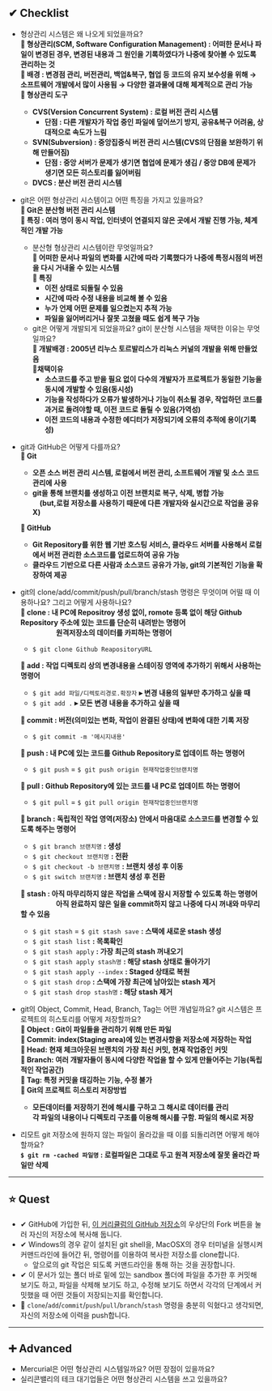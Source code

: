 ## ✔ Checklist
* 형상관리 시스템은 왜 나오게 되었을까요?<br>**🔹 형상관리(SCM, Software Configuration Management) : 어떠한 문서나 파일이 변경된 경우, 변경된 내용과 그 원인을 기록하였다가 나중에 찾아볼 수 있도록 관리하는 것<br>🔹 배경 : 변경점 관리, 버전관리, 백업&복구, 협업 등 코드의 유지 보수성을 위해 → 소프트웨어 개발에서 많이 사용됨 → 다양한 결과물에 대해 체계적으로 관리 가능<br>🔹 형상관리 도구**
  * **CVS(Version Concurrent System) : 로컬 버전 관리 시스템**
    * **단점 : 다른 개발자가 작업 중인 파일에 덮어쓰기 방지, 공유&복구 어려움, 상대적으로 속도가 느림**
  * **SVN(Subversion) : 중앙집중식 버전 관리 시스템(CVS의 단점을 보완하기 위해 만들어짐)**
    * **단점 : 중앙 서버가 문제가 생기면 협업에 문제가 생김 / 중앙 DB에 문제가 생기면 모든 히스토리를 잃어버림**
  * **DVCS : 분산 버전 관리 시스템**
* git은 어떤 형상관리 시스템이고 어떤 특징을 가지고 있을까요?<br>**🔹 Git은 분산형 버전 관리 시스템<br>🔹 특징 : 여러 명이 동시 작업, 인터넷이 연결되지 않은 곳에서 개발 진행 가능, 체계적인 개발 가능**
  * 분산형 형상관리 시스템이란 무엇일까요?<br>**🔹 어떠한 문서나 파일의 변화를 시간에 따라 기록했다가 나중에 특정시점의 버전을 다시 거내올 수 있는 시스템<br> 🔹 특징**
    * **이전 상태로 되돌릴 수 있음**
    * **시간에 따라 수정 내용을 비교해 볼 수 있음**
    * **누가 언제 어떤 문제를 일으켰는지 추적 가능**
    * **파일을 잃어버리거나 잘못 고쳤을 때도 쉽게 복구 가능**
  * git은 어떻게 개발되게 되었을까요? git이 분산형 시스템을 채택한 이유는 무엇일까요?<br>**🔹 개발배경 : 2005년 리누스 토르발리스가 리눅스 커널의 개발을 위해 만들었음<br>🔹채택이유**
    * **소스코드를 주고 받을 필요 없이 다수의 개발자가 프로젝트가 동일한 기능을 동시에 개발할 수 있음(동시성)**
    * **기능을 작성하다가 오류가 발생하거나 기능이 취소될 경우, 작업하던 코드를 과거로 돌려야할 때, 이전 코드로 돌릴 수 있음(가역성)**
    * **이전 코드의 내용과 수정한 에디터가 저장되기에 오류의 추적에 용이(기록성)**
* git과 GitHub은 어떻게 다를까요?<br>**🔹 Git**
  * **오픈 소스 버전 관리 시스템, 로컬에서 버전 관리, 소프트웨어 개발 및 소스 코드 관리에 사용**
  * **git을 통해 브랜치를 생성하고 이전 브랜치로 복구, 삭제, 병합 가능<br>　(but,로컬 저장소를 사용하기 때문에 다른 개발자와 실시간으로 작업을 공유 X)**

   **🔹 GitHub**
   * **Git Repository를 위한 웹 기반 호스팅 서비스, 클라우드 서버를 사용해서 로컬에서 버전 관리한 소스코드를 업로드하여 공유 가능**
   * **클라우드 기반으로 다른 사람과 소스코드 공유가 가능, git의 기본적인 기능을 확장하여 제공**
* git의 clone/add/commit/push/pull/branch/stash 명령은 무엇이며 어떨 때 이용하나요? 그리고 어떻게 사용하나요?<br>**🔹 clone : 내 PC에 Repositroy 생성 없이, romote 등록 없이 해당 Github Repository 주소에 있는 코드를 단순히 내려받는 명령어<br>　　　　　원격저장소의 데이터를 카피하는 명령어**
  * `$ git clone Github ReapositoryURL`

  **🔹 add : 작업 디렉토리 상의 변경내용을 스테이징 영역에 추가하기 위해서 사용하는 명령어**
  * `$ git add 파일/디렉토리경로.확장자` **▸ 변경 내용의 일부만 추가하고 싶을 때**
  * `$ git add .` **▸ 모든 변경 내용을 추가하고 싶을 때**

  **🔹 commit : 버전(의미있는 변화, 작업이 완결된 상태)에 변화에 대한 기록 저장**
  * `$ git commit -m '메시지내용'`
  
  **🔹 push : 내 PC에 있는 코드를 Github Repository로 업데이트 하는 명령어**
  * `$ git push` = `$ git push origin 현재작업중인브랜치명`
  
  **🔹 pull : Github Repository에 있는 코드를 내 PC로 업데이트 하는 명령어**
  * `$ git pull` = `$ git pull origin 현재작업중인브랜치명`
  
  **🔹 branch : 독립적인 작업 영역(저장소) 안에서 마음대로 소스코드를 변경할 수 있도록 해주는 명령어**
  * `$ git branch 브랜치명` **: 생성**
  * `$ git checkout 브랜치명` **: 전환**
  * `$ git checkout -b 브랜치명` **: 브랜치 생성 후 이동**
  * `$ git switch 브랜치명` **: 브랜치 생성 후 전환**
  
  **🔹 stash : 아직 마무리하지 않은 작업을 스택에 잠시 저장할 수 있도록 하는 명령어<br>　　　　　아직 완료하지 않은 일을 commit하지 않고 나중에 다시 꺼내와 마무리 할 수 있음**
    * `$ git stash` = `$ git stash save` **: 스택에 새로운 stash 생성**
    * `$ git stash list` **: 목록확인**
    * `$ git stash apply` **:  가장 최근의 stash 꺼내오기**
    * `$ git stash apply stash명` **: 해당 stash 상태로 돌아가기**
    * `$ git stash apply --index` **: Staged 상태로 복원**
    * `$ git stash drop` **: 스택에 가장 최근에 남아있는 stash 제거**
    * `$ git stash drop stash명` **: 해당 stash 제거**

* git의 Object, Commit, Head, Branch, Tag는 어떤 개념일까요? git 시스템은 프로젝트의 히스토리를 어떻게 저장할까요?<br>**🔹 Object : Git이 파일들을 관리하기 위해 만든 파일<br> 🔹 Commit: index(Staging area)에 있는 변경사항을 저장소에 저장하는 작업<br> 🔹 Head: 현재 체크아웃된 브랜치의 가장 최신 커밋, 현재 작업중인 커밋<br> 🔹 Branch: 여러 개발자들이 동시에 다양한 작업을 할 수 있게 만들어주는 기능(독립적인 작업공간)<br> 🔹 Tag: 특정 커밋을 태깅하는 기능, 수정 불가<br> 🔹 Git의 프로젝트 히스토리 저장방법**
  *  **모든데이터를 저장하기 전에 해시를 구하고 그 해시로 데이터를 관리<br>각 파일의 내용이나 디렉토리 구조를 이용해 해시를 구함. 파일의 해시로 저장**
* 리모트 git 저장소에 원하지 않는 파일이 올라갔을 때 이를 되돌리려면 어떻게 해야 할까요?<br>**`$ git rm -cached 파일명` : 로컬파일은 그대로 두고 원격 저장소에 잘못 올라간 파일만 삭제**

<hr>

## ⭐ Quest
* ✔ GitHub에 가입한 뒤, [이 커리큘럼의 GitHub 저장소](https://github.com/readex4/study)의 우상단의 Fork 버튼을 눌러 자신의 저장소에 복사해 둡니다.
* ✔ Windows의 경우 같이 설치된 git shell을, MacOSX의 경우 터미널을 실행시켜 커맨드라인에 들어간 뒤, 명령어를 이용하여 복사한 저장소를 clone합니다.
  * 앞으로의 git 작업은 되도록 커맨드라인을 통해 하는 것을 권장합니다.
* ✔ 이 문서가 있는 폴더 바로 밑에 있는 sandbox 폴더에 파일을 추가한 후 커밋해 보기도 하고, 파일을 삭제해 보기도 하고, 수정해 보기도 하면서 각각의 단계에서 커밋했을 때 어떤 것들이 저장되는지를 확인합니다.
* 🔺 `clone`/`add`/`commit`/`push`/`pull`/`branch`/`stash` 명령을 충분히 익혔다고 생각되면, 자신의 저장소에 이력을 push합니다.

<hr>

## ➕ Advanced
* Mercurial은 어떤 형상관리 시스템일까요? 어떤 장점이 있을까요?
* 실리콘밸리의 테크 대기업들은 어떤 형상관리 시스템을 쓰고 있을까요?

